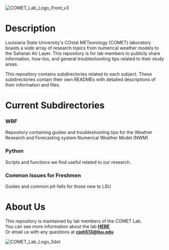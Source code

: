 ![COMET_Lab_Logo_Front_v3](https://github.com/user-attachments/assets/3e20f6fb-bc99-44d9-90e7-de69ee611976)

# Description
Louisiana State University's COstal METeorology (COMET) laboratory boasts a wide array of research topics from numerical weather models to the Saharan Air Layer.  This repository is for lab members to publicly share information, how-tos, and general troubleshooting tips related to their study areas.

This repository contains subdirectories related to each subject. These subdirectories contain their own READMEs with detailed descriptions of their information and files.


# Current Subdirectories
### WRF
Repository containing guides and troubleshooting tips for the Weather Research and Forecasting system Numerical Weather Model (NWM)

### Python
Scripts and functions we find useful related to our research.

### Common Issues for Freshmen
Guides and common pit-falls for those new to LSU




# About Us
This repository is maintained by lab members of the COMET Lab.  
You can see more information about the lab [**HERE**](https://faculty.lsu.edu/paulmiller/comet_lab.php)\
Or email us with any questions at **cjoh513@lsu.edu**





![COMET_Lab_Logo_3dot](https://github.com/user-attachments/assets/279a5043-5716-4476-83cf-c92da097d093)
